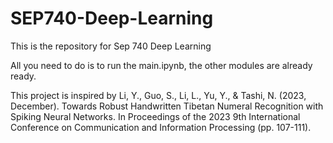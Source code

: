 # SEP740-Deep-Learning

This is the repository for Sep 740 Deep Learning

All you need to do is to run the main.ipynb, the other modules are already ready.

This project is inspired by Li, Y., Guo, S., Li, L., Yu, Y., & Tashi, N. (2023, December). Towards Robust Handwritten Tibetan Numeral Recognition with Spiking Neural Networks. In Proceedings of the 2023 9th International Conference on Communication and Information Processing (pp. 107-111).
